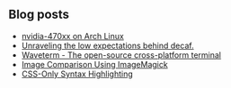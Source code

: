 ## Blog posts
<!-- BLOG-POST-LIST:START -->
- [nvidia-470xx on Arch Linux](https://furycd001.github.io/nvidia-470xx-on-arch-linux/)
- [Unraveling the low expectations behind decaf.](https://furycd001.github.io/unraveling-the-low-expectations-behind-decaf/)
- [Waveterm - The open-source cross-platform terminal](https://furycd001.github.io/waveterm-the-open-source-cross-platform-terminal/)
- [Image Comparison Using ImageMagick](https://furycd001.github.io/image-comparison-using-imagemagick/)
- [CSS-Only Syntax Highlighting](https://furycd001.github.io/css-only-syntax-highlighting/)
<!-- BLOG-POST-LIST:END -->

<!--
**furycd001/furycd001** is a ✨ _special_ ✨ repository because its `README.md` (this file) appears on your GitHub profile.

Here are some ideas to get you started:

- 🔭 I’m currently working on ...
- 🌱 I’m currently learning ...
- 👯 I’m looking to collaborate on ...
- 🤔 I’m looking for help with ...
- 💬 Ask me about ...
- 📫 How to reach me: ...
- 😄 Pronouns: ...
- ⚡ Fun fact: ...
-->
